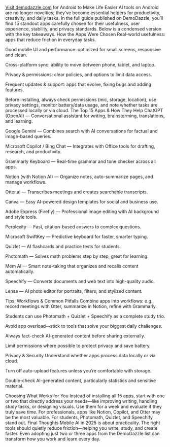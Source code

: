 <a href="https:https://demodazzle.com/blog/ai-apps-for-android">Visit demodazzle.com</a>
for Android to Make Life Easier 
AI tools on Android are no longer novelties; they’ve become essential helpers for productivity, creativity, and daily tasks. In the full guide published on DemoDazzle, you’ll find 15 standout apps carefully chosen for their usefulness, user experience, stability, and privacy standards. Below is a condensed version with the key takeaways.
How the Apps Were Chosen
Real-world usefulness: apps that reduce friction in everyday tasks.


Good mobile UI and performance: optimized for small screens, responsive and clean.


Cross-platform sync: ability to move between phone, tablet, and laptop.


Privacy & permissions: clear policies, and options to limit data access.


Frequent updates & support: apps that evolve, fixing bugs and adding features.


Before installing, always check permissions (mic, storage, location), use privacy settings, monitor battery/data usage, and note whether tasks are processed locally or via cloud.
The Top 15 Apps & How They Help
ChatGPT (OpenAI) — Conversational assistant for writing, brainstorming, translations, and learning.


Google Gemini — Combines search with AI conversations for factual and image-based queries.


Microsoft Copilot / Bing Chat — Integrates with Office tools for drafting, research, and productivity.


Grammarly Keyboard — Real-time grammar and tone checker across all apps.


Notion (with Notion AI) — Organize notes, auto-summarize pages, and manage workflows.


Otter.ai — Transcribes meetings and creates searchable transcripts.


Canva — Easy AI-powered design templates for social and business use.


Adobe Express (Firefly) — Professional image editing with AI background and style tools.


Perplexity — Fast, citation-based answers to complex questions.


Microsoft SwiftKey — Predictive keyboard for faster, smarter typing.


Quizlet — AI flashcards and practice tests for students.


Photomath — Solves math problems step by step, great for learning.


Mem AI — Smart note-taking that organizes and recalls content automatically.


Speechify — Converts documents and web text into high-quality audio.


Lensa — AI photo editor for portraits, filters, and stylized content.


Tips, Workflows & Common Pitfalls
Combine apps into workflows: e.g., record meetings with Otter, summarize in Notion, refine with Grammarly.


Students can use Photomath + Quizlet + Speechify as a complete study trio.


Avoid app overload—stick to tools that solve your biggest daily challenges.


Always fact-check AI-generated content before sharing externally.


Limit permissions where possible to protect privacy and save battery.


Privacy & Security
Understand whether apps process data locally or via cloud.


Turn off auto-upload features unless you’re comfortable with storage.


Double-check AI-generated content, particularly statistics and sensitive material.


Choosing What Works for You
Instead of installing all 15 apps, start with one or two that directly address your needs—like improving writing, handling study tasks, or designing visuals. Use them for a week and evaluate if they truly save time. For professionals, apps like Notion, Copilot, and Otter may be the most valuable. For students, Photomath, Quizlet, and Speechify stand out.
Final Thoughts
Mobile AI in 2025 is about practicality. The right tools should quietly reduce friction—helping you write, study, and create faster. Even adopting just two or three apps from the DemoDazzle list can transform how you work and learn every day.

